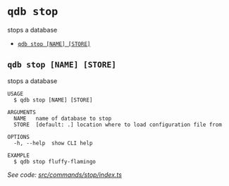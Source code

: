 `qdb stop`
==========

stops a database

* [`qdb stop [NAME] [STORE]`](#qdb-stop-name-store)

## `qdb stop [NAME] [STORE]`

stops a database

```
USAGE
  $ qdb stop [NAME] [STORE]

ARGUMENTS
  NAME   name of database to stop
  STORE  [default: .] location where to load configuration file from

OPTIONS
  -h, --help  show CLI help

EXAMPLE
  $ qdb stop fluffy-flamingo
```

_See code: [src/commands/stop/index.ts](https://github.com/trulyronak/qudb/blob/v1.2.0/src/commands/stop/index.ts)_
